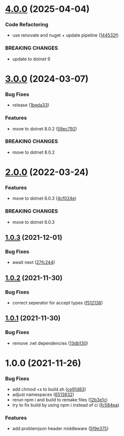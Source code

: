 # [4.0.0](https://github.com/informatievlaanderen/problemjson-header-middleware/compare/v3.0.0...v4.0.0) (2025-04-04)


### Code Refactoring

* use renovate and nuget + update pipeline ([144532f](https://github.com/informatievlaanderen/problemjson-header-middleware/commit/144532ff46e361853bdd8949fa17a15423b0e07f))


### BREAKING CHANGES

* update to dotnet 9

# [3.0.0](https://github.com/informatievlaanderen/problemjson-header-middleware/compare/v2.0.0...v3.0.0) (2024-03-07)


### Bug Fixes

* release ([1beda33](https://github.com/informatievlaanderen/problemjson-header-middleware/commit/1beda33da29034aea09bb037402a926c1835ee77))


### Features

* move to dotnet 8.0.2 ([59ec792](https://github.com/informatievlaanderen/problemjson-header-middleware/commit/59ec7923a1337d1eb55686a7b68e37fea4f4baf0))


### BREAKING CHANGES

* move to dotnet 8.0.2

# [2.0.0](https://github.com/informatievlaanderen/problemjson-header-middleware/compare/v1.0.3...v2.0.0) (2022-03-24)


### Features

* move to dotnet 6.0.3 ([4cf024e](https://github.com/informatievlaanderen/problemjson-header-middleware/commit/4cf024eced1833886f1dbd482bdcfeb0b6bd21a0))


### BREAKING CHANGES

* move to dotnet 6.0.3

## [1.0.3](https://github.com/informatievlaanderen/problemjson-header-middleware/compare/v1.0.2...v1.0.3) (2021-12-01)


### Bug Fixes

* await next ([27fc244](https://github.com/informatievlaanderen/problemjson-header-middleware/commit/27fc2448d541c6921df532dbb80a1ea10946f76a))

## [1.0.2](https://github.com/informatievlaanderen/problemjson-header-middleware/compare/v1.0.1...v1.0.2) (2021-11-30)


### Bug Fixes

* correct seperator for accept types ([f512138](https://github.com/informatievlaanderen/problemjson-header-middleware/commit/f512138cc4a325af438f7f4ecd35585dd92992f9))

## [1.0.1](https://github.com/informatievlaanderen/problemjson-header-middleware/compare/v1.0.0...v1.0.1) (2021-11-30)


### Bug Fixes

* remove .net dependencies ([13db130](https://github.com/informatievlaanderen/problemjson-header-middleware/commit/13db130490b1d40331a982298d9649cb68d2f230))

# 1.0.0 (2021-11-26)


### Bug Fixes

* add chmod +x to build.sh ([ce91d83](https://github.com/informatievlaanderen/problemjson-header-middleware/commit/ce91d835a263949d585dc8c553caaf079d8d4984))
* adjust namespaces ([6513632](https://github.com/informatievlaanderen/problemjson-header-middleware/commit/65136325ed7fbc2e90e2bfcb028e707d69f15a00))
* rerun npm i and build to remake files ([12b3e1c](https://github.com/informatievlaanderen/problemjson-header-middleware/commit/12b3e1c1fe40d872a6540b77c720dd27339f1a8e))
* try to fix build by using npm i instead of ci ([fc584ea](https://github.com/informatievlaanderen/problemjson-header-middleware/commit/fc584ea654260023ea79d263a026642df7ad8606))


### Features

* add problemjson header middleware ([5f9e375](https://github.com/informatievlaanderen/problemjson-header-middleware/commit/5f9e3753094907070eddc024e3d93e4d53af245a))
